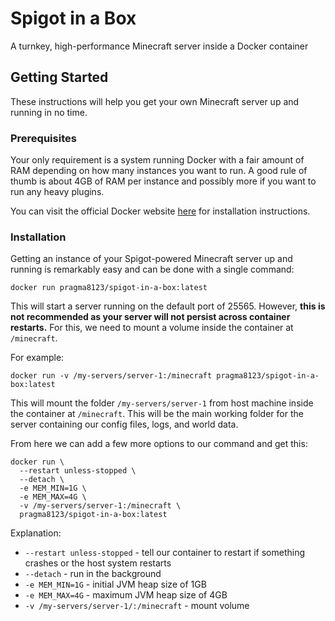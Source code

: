 # Spigot in a Box

A turnkey, high-performance Minecraft server inside a Docker container

## Getting Started

These instructions will help you get your own Minecraft server up and running in no time.

### Prerequisites

Your only requirement is a system running Docker with a fair amount of RAM depending on how many instances you want to run. A good rule of thumb is about 4GB of RAM per instance and possibly more if you want to run any heavy plugins.

You can visit the official Docker website [here](https://docs.docker.com/install/) for installation instructions.

### Installation

Getting an instance of your Spigot-powered Minecraft server up and running is remarkably easy and can be done with a single command:

```
docker run pragma8123/spigot-in-a-box:latest
```

This will start a server running on the default port of 25565. However, **this is not recommended as your server will not persist across container restarts.** For this, we need to mount a volume inside the container at `/minecraft`.

For example:

```
docker run -v /my-servers/server-1:/minecraft pragma8123/spigot-in-a-box:latest
```

This will mount the folder `/my-servers/server-1` from host machine inside the container at `/minecraft`. This will be the main working folder for the server containing our config files, logs, and world data.

From here we can add a few more options to our command and get this:

```
docker run \
  --restart unless-stopped \
  --detach \
  -e MEM_MIN=1G \
  -e MEM_MAX=4G \
  -v /my-servers/server-1:/minecraft \
  pragma8123/spigot-in-a-box:latest
```

Explanation:
- `--restart unless-stopped` - tell our container to restart if something crashes or the host system restarts
- `--detach` - run in the background
- `-e MEM_MIN=1G` - initial JVM heap size of 1GB
- `-e MEM_MAX=4G` - maximum JVM heap size of 4GB
- `-v /my-servers/server-1/:/minecraft` - mount volume
